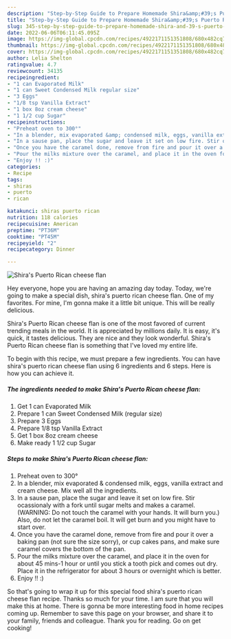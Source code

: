 ```yaml
---
description: "Step-by-Step Guide to Prepare Homemade Shira&amp;#39;s Puerto Rican cheese flan"
title: "Step-by-Step Guide to Prepare Homemade Shira&amp;#39;s Puerto Rican cheese flan"
slug: 345-step-by-step-guide-to-prepare-homemade-shira-and-39-s-puerto-rican-cheese-flan
date: 2022-06-06T06:11:45.095Z
image: https://img-global.cpcdn.com/recipes/4922171151351808/680x482cq70/shiras-puerto-rican-cheese-flan-recipe-main-photo.jpg
thumbnail: https://img-global.cpcdn.com/recipes/4922171151351808/680x482cq70/shiras-puerto-rican-cheese-flan-recipe-main-photo.jpg
cover: https://img-global.cpcdn.com/recipes/4922171151351808/680x482cq70/shiras-puerto-rican-cheese-flan-recipe-main-photo.jpg
author: Lelia Shelton
ratingvalue: 4.7
reviewcount: 34135
recipeingredient:
- "1 can Evaporated Milk"
- "1 can Sweet Condensed Milk regular size"
- "3 Eggs"
- "1/8 tsp Vanilla Extract"
- "1 box 8oz cream cheese"
- "1 1/2 cup Sugar"
recipeinstructions:
- "Preheat oven to 300°"
- "In a blender, mix evaporated &amp; condensed milk, eggs, vanilla extract and cream cheese. Mix well all the ingredients."
- "In a sause pan, place the sugar and leave it set on low fire. Stir ocassionaly with a fork until sugar melts and makes a caramel. (WARNING: Do not touch the caramel with your hands. It will burn you.) Also, do not let the caramel boil. It will get burn and you might have to start over."
- "Once you have the caramel done, remove from fire and pour it over a baking pan (not sure the size sorry), or cup cakes pans, and make sure caramel covers the bottom of the pan."
- "Pour the milks mixture over the caramel, and place it in the oven for about 45 mins-1 hour or until you stick a tooth pick and comes out dry. Place it in the refrigerator for about 3 hours or overnight which is better."
- "Enjoy !! :)"
categories:
- Recipe
tags:
- shiras
- puerto
- rican

katakunci: shiras puerto rican 
nutrition: 118 calories
recipecuisine: American
preptime: "PT36M"
cooktime: "PT45M"
recipeyield: "2"
recipecategory: Dinner

---
```



![Shira&#39;s Puerto Rican cheese flan](https://img-global.cpcdn.com/recipes/4922171151351808/680x482cq70/shiras-puerto-rican-cheese-flan-recipe-main-photo.jpg)

Hey everyone, hope you are having an amazing day today. Today, we're going to make a special dish, shira&#39;s puerto rican cheese flan. One of my favorites. For mine, I'm gonna make it a little bit unique. This will be really delicious.

Shira&#39;s Puerto Rican cheese flan is one of the most favored of current trending meals in the world. It is appreciated by millions daily. It is easy, it's quick, it tastes delicious. They are nice and they look wonderful. Shira&#39;s Puerto Rican cheese flan is something that I've loved my entire life.




To begin with this recipe, we must prepare a few ingredients. You can have shira&#39;s puerto rican cheese flan using 6 ingredients and 6 steps. Here is how you can achieve it.

<!--inarticleads1-->

##### The ingredients needed to make Shira&#39;s Puerto Rican cheese flan:

1. Get 1 can Evaporated Milk
1. Prepare 1 can Sweet Condensed Milk (regular size)
1. Prepare 3 Eggs
1. Prepare 1/8 tsp Vanilla Extract
1. Get 1 box 8oz cream cheese
1. Make ready 1 1/2 cup Sugar




<!--inarticleads2-->

##### Steps to make Shira&#39;s Puerto Rican cheese flan:

1. Preheat oven to 300°
1. In a blender, mix evaporated &amp; condensed milk, eggs, vanilla extract and cream cheese. Mix well all the ingredients.
1. In a sause pan, place the sugar and leave it set on low fire. Stir ocassionaly with a fork until sugar melts and makes a caramel. (WARNING: Do not touch the caramel with your hands. It will burn you.) Also, do not let the caramel boil. It will get burn and you might have to start over.
1. Once you have the caramel done, remove from fire and pour it over a baking pan (not sure the size sorry), or cup cakes pans, and make sure caramel covers the bottom of the pan.
1. Pour the milks mixture over the caramel, and place it in the oven for about 45 mins-1 hour or until you stick a tooth pick and comes out dry. Place it in the refrigerator for about 3 hours or overnight which is better.
1. Enjoy !! :)




So that's going to wrap it up for this special food shira&#39;s puerto rican cheese flan recipe. Thanks so much for your time. I am sure that you will make this at home. There is gonna be more interesting food in home recipes coming up. Remember to save this page on your browser, and share it to your family, friends and colleague. Thank you for reading. Go on get cooking!
